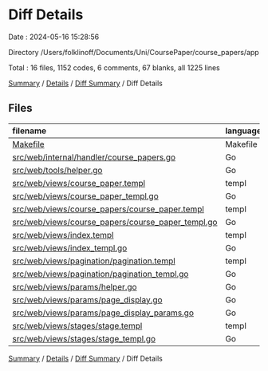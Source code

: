 # Diff Details

Date : 2024-05-16 15:28:56

Directory /Users/folklinoff/Documents/Uni/CoursePaper/course_papers/app

Total : 16 files,  1152 codes, 6 comments, 67 blanks, all 1225 lines

[Summary](results.md) / [Details](details.md) / [Diff Summary](diff.md) / Diff Details

## Files
| filename | language | code | comment | blank | total |
| :--- | :--- | ---: | ---: | ---: | ---: |
| [Makefile](/Makefile) | Makefile | 1 | 0 | 0 | 1 |
| [src/web/internal/handler/course_papers.go](/src/web/internal/handler/course_papers.go) | Go | 53 | 0 | 6 | 59 |
| [src/web/tools/helper.go](/src/web/tools/helper.go) | Go | 4 | 0 | 2 | 6 |
| [src/web/views/course_paper.templ](/src/web/views/course_paper.templ) | templ | -74 | 0 | -8 | -82 |
| [src/web/views/course_paper_templ.go](/src/web/views/course_paper_templ.go) | Go | -279 | -3 | -11 | -293 |
| [src/web/views/course_papers/course_paper.templ](/src/web/views/course_papers/course_paper.templ) | templ | 153 | 0 | 16 | 169 |
| [src/web/views/course_papers/course_paper_templ.go](/src/web/views/course_papers/course_paper_templ.go) | Go | 564 | 3 | 19 | 586 |
| [src/web/views/index.templ](/src/web/views/index.templ) | templ | -55 | 0 | -4 | -59 |
| [src/web/views/index_templ.go](/src/web/views/index_templ.go) | Go | -122 | 0 | -4 | -126 |
| [src/web/views/pagination/pagination.templ](/src/web/views/pagination/pagination.templ) | templ | 65 | 0 | 6 | 71 |
| [src/web/views/pagination/pagination_templ.go](/src/web/views/pagination/pagination_templ.go) | Go | 171 | 3 | 9 | 183 |
| [src/web/views/params/helper.go](/src/web/views/params/helper.go) | Go | 15 | 0 | 3 | 18 |
| [src/web/views/params/page_display.go](/src/web/views/params/page_display.go) | Go | 55 | 0 | 6 | 61 |
| [src/web/views/params/page_display_params.go](/src/web/views/params/page_display_params.go) | Go | -56 | 0 | -6 | -62 |
| [src/web/views/stages/stage.templ](/src/web/views/stages/stage.templ) | templ | 135 | 0 | 15 | 150 |
| [src/web/views/stages/stage_templ.go](/src/web/views/stages/stage_templ.go) | Go | 522 | 3 | 18 | 543 |

[Summary](results.md) / [Details](details.md) / [Diff Summary](diff.md) / Diff Details